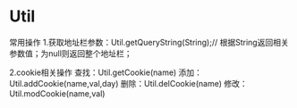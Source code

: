 # Util
常用操作
1.获取地址栏参数：Util.getQueryString(String);// 根据String返回相关参数值；为null则返回整个地址栏；

2.cookie相关操作
查找：Util.getCookie(name)
添加：Util.addCookie(name,val,day)
删除：Util.delCookie(name)
修改：Util.modCookie(name,val)

